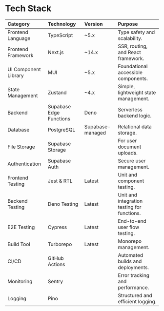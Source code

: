 # Tech Stack

| Category | Technology | Version | Purpose |
| :--- | :--- | :--- | :--- |
| Frontend Language | TypeScript | ~5.x | Type safety and scalability. |
| Frontend Framework | Next.js | ~14.x | SSR, routing, and React framework. |
| UI Component Library | MUI | ~5.x | Foundational accessible components. |
| State Management | Zustand | ~4.x | Simple, lightweight state management. |
| Backend | Supabase Edge Functions | Deno | Serverless backend logic. |
| Database | PostgreSQL | Supabase-managed | Relational data storage. |
| File Storage | Supabase Storage | | For user document uploads. |
| Authentication | Supabase Auth | | Secure user management. |
| Frontend Testing | Jest & RTL | Latest | Unit and component testing. |
| Backend Testing | Deno Testing | Latest | Unit and integration testing for functions. |
| E2E Testing | Cypress | Latest | End-to-end user flow testing. |
| Build Tool | Turborepo | Latest | Monorepo management. |
| CI/CD | GitHub Actions | | Automated builds and deployments. |
| Monitoring | Sentry | | Error tracking and performance. |
| Logging | Pino | | Structured and efficient logging. |
